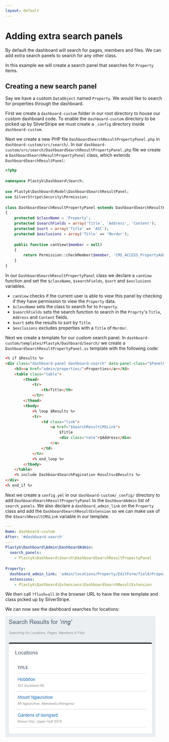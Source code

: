 ```yaml
---
layout: default
---
```


# Adding extra search panels

By default the dashboard will search for pages, members and files. We can add extra search panels to search for any other class.

In this example we will create a search panel that searches for `Property` items.

## Creating a new search panel

Say we have a custom `DataObject` named `Property`. We would like to search for properties through the dashboard.

First we create a `dashboard-custom` folder in our root directory to house our custom dashboard code. To enable the `dashboard-custom` directory to be picked up by SilverStripe we must create a `_config` directory inside `dashboard-custom`.

Next we create a new PHP file `DashboardSearchResultPropertyPanel.php` in `dashboard-custom/src/search/`. In our `dashboard-custom/src/search/DashboardSearchResultPropertyPanel.php` file we create a `DashboardSearchResultPropertyPanel` class, which extends `DashboardSearchResultPanel`:

```php
<?php

namespace Plastyk\Dashboard\Search;

use Plastyk\Dashboard\Model\DashboardSearchResultPanel;
use SilverStripe\Security\Permission;

class DashboardSearchResultPropertyPanel extends DashboardSearchResultPanel
{
    protected $className = 'Property';
    protected $searchFields = array('Title', 'Address', 'Content');
    protected $sort = array('Title' => 'ASC');
    protected $exclusions = array('Title' => 'Mordor');

    public function canView($member = null)
    {
        return Permission::checkMember($member, 'CMS_ACCESS_PropertyAdmin') && class_exists('PropertyAdmin') && parent::canView($member);
    }
}
```

In our `DashboardSearchResultPropertyPanel` class we declare a `canView` function and set the `$className`, `$searchFields`, `$sort` and `$exclusions` variables.

* `canView` checks if the current user is able to view this panel by checking if they have permission to view the `Property` data.
* `$className` sets the class to search for to `Property`.
* `$searchFields` sets the search function to search in the `Proprty`'s `Title`, `Address` and `Content` fields.
* `$sort` sets the results to sort by `Title`.
* `$exclusions` excludes properties with a `Title` of `Mordor`.

Next we create a template for our custom search panel. In `dashboard-custom/templates/Plastyk/Dashboard/Search/` we create a `DashboardSearchResultPropertyPanel.ss` template with the following code:

```html
<% if $Results %>
<div class="dashboard-panel dashboard-search" data-panel-class="$PanelClassName">
    <h3><a href="admin/properties/">Properties</a></h3>
    <table class="table">
        <thead>
            <tr>
                <th>Title</th>
            </tr>
        </thead>
        <tbody>
            <% loop $Results %>
            <tr>
                <td class="link">
                    <a href="$SearchResultCMSLink">
                        $Title
                        <div class="note">$Address</div>
                    </a>
                </td>
            </tr>
            <% end_loop %>
        </tbody>
    </table>
    <% include DashboardSearchPagination Results=$Results %>
</div>
<% end_if %>
```

Next we create a `config.yml` in our `dashboard-custom/_config/` directory to add `DashboardSearchResultPropertyPanel` to the `DashboardAdmin` list of `search_panels`. We also declare a `dashboard_admin_link` on the `Property` class and add the `DashboardSearchResultExtension` so we can make use of the `$SearchResultCMSLink` variable in our template.

```yml
---
Name: dashboard-custom
After: '#dashboard-search'
---
Plastyk\Dashboard\Admin\DashboardAdmin:
  search_panels:
    - Plastyk\Dashboard\Search\DashboardSearchResultPropertyPanel

Property:
  dashboard_admin_link: 'admin/locations/Property/EditForm/field/Property/item/$ID/edit'
  extensions:
    - Plastyk\Dashboard\Extensions\DashboardSearchResultExtension
```

We then call `?flush=all` in the browser URL to have the new template and class picked up by SilverStripe.

We can now see the dashboard searches for locations:

![Dashboard module extra search panel screenshot](images/dashboard-module-extra-search-panel.png)
